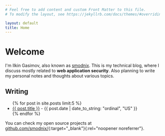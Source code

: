 ```yaml
---
# Feel free to add content and custom Front Matter to this file.
# To modify the layout, see https://jekyllrb.com/docs/themes/#overriding-theme-defaults

layout: default
title: Home
---
```

# Welcome

I'm Ilkin Gasimov, also known as [smodnix](/about). This is my technical blog, where I discuss mostly related to **web application security**. Also planning to write my personal notes and thoughts about various topics. 

## Writing
<ul>
  {% for post in site.posts limit:5 %}
    <li>
      <a href="{{ post.url | relative_url }}">{{ post.title }}</a> - {{ post.date | date_to_string: "ordinal", "US" }}
    </li>
  {% endfor %}
</ul>

You can check my open source projects at [github.com/smodnix/](https://github.com/smodnix){:target="_blank"}{:rel="noopener noreferrer"}.
